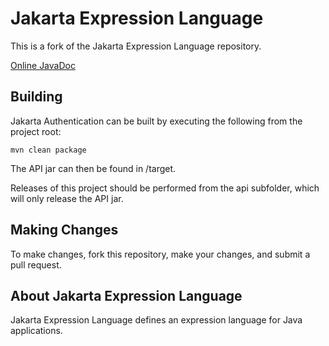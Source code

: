 # Jakarta Expression Language

This is a fork of the Jakarta Expression Language repository.

[Online JavaDoc](https://javadoc.io/doc/jakarta.el/jakarta.el-api/)

Building
--------

Jakarta Authentication can be built by executing the following from the project root:

``mvn clean package``

The API jar can then be found in /target.

Releases of this project should be performed from the api subfolder, which will only release the API jar.

Making Changes
--------------

To make changes, fork this repository, make your changes, and submit a pull request.

About Jakarta Expression Language
-------------

Jakarta Expression Language defines an expression language for Java applications.
